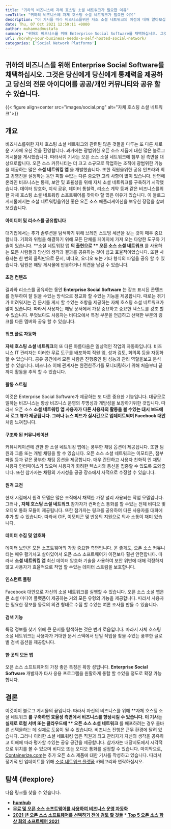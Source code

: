 ```yaml
---
title: "귀하의 비즈니스에 자체 호스팅 소셜 네트워크가 필요한 이유" 
seoTitle: "귀하의 비즈니스에 자체 호스팅 소셜 네트워크가 필요한 이유" 
description: "이 기사를 따라 비즈니스를위한 자조 소셜 네트워크의 이점에 대해 알아보십시오. 이를 통해 팀과 개인을위한 공개/개인 공간을 구축 할 수 있습니다." 
date: Thu, 07 Oct 2021 12:59:11 +0000
author: muhammadmustafa
summary: "귀하의 비즈니스를 위해 Enterprise Social Software를 채택하십시오. 그것은 당신에게 당신에게 통제력을 제공하고 당신의 전문 아이디어를 공공/개인 커뮤니티와 공유 할 수 있습니다." 
url: /ko/why-your-business-needs-a-self-hosted-social-network/
categories: ['Social Network Platforms']
---
```


## 귀하의 비즈니스를 위해 Enterprise Social Software를 채택하십시오. 그것은 당신에게 당신에게 통제력을 제공하고 당신의 전문 아이디어를 공공/개인 커뮤니티와 공유 할 수 있습니다.

{{< figure align=center src="images/social.png" alt="자체 호스팅 소셜 네트워크">}}


## 개요
비즈니스를위한 자체 호스팅 소셜 네트워크와 관련된 많은 것들을 다루는 또 다른 새로운 기사에 오신 것을 환영합니다. 과거에는 광범위한 오픈 소스 제품에 대한 많은 블로그 게시물을 게시했습니다. 따라서이 기사는 오픈 소스 소셜 네트워크에 첨부 된 측면을 대상으로합니다. 오픈 소스 커뮤니티는 더 크고 소규모로 작업하는 조직에 광범위한 기능을 제공하는 많은  **소셜 네트워킹 앱** 을 개발했습니다. 또한 직원을위한 공유 인프라와 최고 경영진을 설정하는 동안 피할 수없는 다른 중요한 고려 사항이 많이 있습니다.
반면에 온라인 비즈니스는 통제, 보안 및 효율성을 위해 자체 소셜 네트워크를 구축하기 시작했습니다. 데이터 암호화, 지식 공유, 데이터 통찰력, 리소스 계약 등과 같은 비즈니스를위한 자체 호스팅 소셜 네트워킹 소프트웨어를 찾아야 할 많은 이유가 있습니다. 이 블로그 게시물에서는 소셜 네트워킹을위한 좋은 오픈 소스 애플리케이션을 보유한 장점을 살펴 보겠습니다.

#### 아이디어 및 리소스를 공유합니다
대기업에서는 추가 솔루션을 탐색하기 위해 브레인 스토밍 세션을 갖는 것이 매우 중요합니다. 기회와 위협을 해결하기 위해 모든 단체를 페이지에 가져 오는 다양한 도구와 기술이 있습니다. **소셜 네트워킹 앱 **의 출현으로 ** 오픈 소스 소셜 네트워크** 를 사용하는 모든 사람들과 당신의 생각과 결과를 공유하는 것이 쉽고 효율적이었습니다. 또한 사용자는 한 번의 클릭만으로 문서, 비디오, 오디오 또는 기타 형식의 파일을 공유 할 수 있습니다. 팀원은 해당 게시물에 반응하거나 의견을 남길 수 있습니다.

#### 초점 컨텐츠
결과와 리소스를 공유하는 동안  **Enterprise Social Software** 는 강조 표시된 콘텐츠를 첨부하여 잘 읽을 수있는 방식으로 정교화 할 수있는 기능을 제공합니다. 때로는 겪기가 어려워지는 긴 문서를 게시 할 수있는 조항을 제공하는 자체 호스팅 소셜 네트워크가 많이 있습니다. 따라서 사용자는 해당 문서에서 가장 중요하고 중요한 텍스트를 강조 할 수 있습니다. 무엇보다도 사용자는 비디오에서 특정 부분을 언급하고 선택한 부분의 링크를 다른 멤버와 공유 할 수 있습니다.

#### 워크 플로 자동화
**자체 호스팅 소셜 네트워크**의 또 다른 아름다움은 일상적인 작업의 자동화입니다. 비즈니스 IT 관리자는 이러한 무료 도구를 배포하여 직원 잎, 성과 검토, 회의록 등을 자동화 할 수 있습니다. 공유 공간에서 모든 사람은 진행중인 팀 성능과 관리 역할을보고 분석 할 수 있습니다. 비즈니스 이해 관계자는 완전한주기를 모니터링하기 위해 처음부터 끝까지 활동을 추적 할 수 있습니다.

#### 활동 스트림
이것은 Enterprise Social Software가 제공하는 또 다른 중요한 기능입니다. 대규모로 일하는 비즈니스는 항상 비즈니스 운영의 투명성과 개방성을 보장하기위한 것입니다. 따라서 오픈 소스 **소셜 네트워킹 앱  **사용자가 다른 사용자의 활동을 볼 수있는 대시 보드에서 로그 뷰가 제공됩니다. 그러나 뉴스 피드가 실시간으로 업데이트되며**   Facebook 대안**처럼 느껴집니다.

#### 구조화 된 커뮤니케이션
커뮤니케이션에 관한 한 소셜 네트워킹 앱에는 풍부한 채팅 옵션이 제공됩니다. 또한 팀원과 그룹 또는 개별 채팅을 할 수 있습니다. 오픈 소스 소셜 네트워크는 이모티콘, 첨부 파일 등과 같은 풍부한 채팅 옵션을 제공합니다. 매우 간단하고 사용자 친화적 인 채팅 사용자 인터페이스가 있으며 사용자가 화려한 텍스처와 통신을 집중할 수 있도록 도와줍니다. 또한 참가자는 채팅의 가시성을 공공 장소에서 사적으로 수정할 수 있습니다.

#### 원격 교전
현재 시점에서 원격 모델은 많은 조직에서 채택한 가장 널리 사용되는 작업 모델입니다. 그러나 **, 자체 호스팅 소셜 네트워크** 참가자가 컨퍼런스 통화를 할 수있는 전체 비디오 및 오디오 통화 모듈이 제공됩니다. 또한 참가자는 링크를 공유하여 다른 사용자를 대화에 추가 할 수 있습니다. 따라서 GIF, 이모티콘 및 반응의 지원으로 의사 소통이 재미 있습니다.

#### 데이터 수집 및 암호화
데이터 보안은 모든 소프트웨어의 가장 중요한 측면입니다. 운 좋게도, 오픈 소스 커뮤니티는 매우 활기차고 살아있어서 오픈 소스 소프트웨어가 이전보다 훨씬 안전합니다. 따라서  **소셜 네트워킹 앱**  최신 데이터 암호화 기술을 사용하여 보안 위반에 대해 걱정하지 않고 사용자가 효율적으로 작업 할 수있는 데이터 스트림을 보호합니다.

#### 인스턴트 폴링
Facebook 대안으로 자신의 소셜 네트워크를 실행할 수 있습니다. 오픈 소스 소셜 앱은 큰 소셜 미디어 플랫폼이 제공하는 거의 모든 유형의 기능을 제공합니다. 따라서 사용자는 필요한 정보를 동료의 의견 형태로 수집 할 수있는 여론 조사를 만들 수 있습니다.

#### 검색 기능
특정 정보를 찾기 위해 큰 문서를 탐색하는 것은 번거 로움입니다. 따라서 자체 호스팅 소셜 네트워크는 사용자가 거대한 문서 스택에서 단일 작업을 찾을 수있는 풍부한 글로벌 검색 옵션을 제공합니다.

#### 한 곳의 모든 앱
오픈 소스 소프트웨어의 가장 좋은 특징은 확장 성입니다.  **Enterprise Social Software**  개발자가 타사 응용 프로그램을 원활하게 통합 할 수있을 정도로 확장 가능합니다.

## 결론
이것이이 블로그 게시물의 끝입니다. 따라서 자신의 비즈니스를 위해 **자체 호스팅 소셜 네트워크 **를 구축하면 효율성 측면에서 비즈니스를 향상시킬 수 있습니다. 이 기사는 실제로 로컬 서버 또는 클라우드에 ** 오픈 소스 소셜 네트워크** 를 배포하려는 경우 올바른 선택을하는 데 실제로 도움이 될 수 있습니다. 비즈니스 진행은 근무 환경에 달려 있습니다. 그러나 이러한 소셜 네트워킹 앱은 직원과 최고 관리자가 자신의 생각을 공유하고 이해에 따라 평가할 수있는 공유 공간을 제공합니다. 참가자는 내장지도에서 시각적으로 위치를 볼 수 있으며 비디오 또는 오디오 통화를 설정할 수 있습니다.
마지막으로, [Containerize.com][1]는 추가 오픈 소스 제품에 대한 기사를 작성하고 있습니다. 따라서 정기적 인 업데이트를 위해 [소셜 네트워크 플랫폼][2] 카테고리와 연락하십시오.

## 탐색   {#explore}
다음 링크를 찾을 수 있습니다.
  * **[humhub][3]**
  * **[무료 및 오픈 소스 소프트웨어를 사용하여 비즈니스 운영 자동화][4]**
  * **[2021 년 오픈 소스 소프트웨어를 선택하기 전에 검토 할 것들][5]**
  *[ **Top 5 오픈 소스 화상 회의 소프트웨어 2021** ][6]

  
[1]: https://www.containerize.com/
[2]: https://products.containerize.com/social-network-platforms/
[3]: https://products.containerize.com/social-network-platforms/humhub/
[4]: https://blog.containerize.com/blogging/automate-business-operations-using-open-source-software/
[5]: https://blog.containerize.com/cmdb-software/things-to-review-before-opting-open-source-software-in-2021/
[6]: https://blog.containerize.com/video-conferencing-software/top-5-open-source-video-conferencing-software-of-2021/
